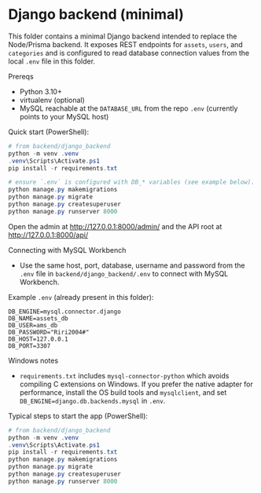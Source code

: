 # Django backend (minimal)

This folder contains a minimal Django backend intended to replace the Node/Prisma backend. It exposes REST endpoints for `assets`, `users`, and `categories` and is configured to read database connection values from the local `.env` file in this folder.

Prereqs
- Python 3.10+
- virtualenv (optional)
- MySQL reachable at the `DATABASE_URL` from the repo `.env` (currently points to your MySQL host)

Quick start (PowerShell):

```powershell
# from backend/django_backend
python -m venv .venv
.venv\Scripts\Activate.ps1
pip install -r requirements.txt

# ensure `.env` is configured with DB_* variables (see example below). This repo uses `mysql-connector-python` on Windows by default.
python manage.py makemigrations
python manage.py migrate
python manage.py createsuperuser
python manage.py runserver 8000
```

Open the admin at http://127.0.0.1:8000/admin/ and the API root at http://127.0.0.1:8000/api/

Connecting with MySQL Workbench
- Use the same host, port, database, username and password from the `.env` file in `backend/django_backend/.env` to connect with MySQL Workbench.

Example `.env` (already present in this folder):

```
DB_ENGINE=mysql.connector.django
DB_NAME=assets_db
DB_USER=ams_db
DB_PASSWORD="Riri2004#"
DB_HOST=127.0.0.1
DB_PORT=3307
```

Windows notes
- `requirements.txt` includes `mysql-connector-python` which avoids compiling C extensions on Windows. If you prefer the native adapter for performance, install the OS build tools and `mysqlclient`, and set `DB_ENGINE=django.db.backends.mysql` in `.env`.

Typical steps to start the app (PowerShell):

```powershell
# from backend/django_backend
python -m venv .venv
.venv\Scripts\Activate.ps1
pip install -r requirements.txt
python manage.py makemigrations
python manage.py migrate
python manage.py createsuperuser
python manage.py runserver 8000
```
